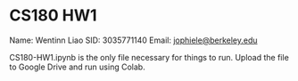 # CS180 HW1

Name: Wentinn Liao
SID: 3035771140
Email: jophiele@berkeley.edu

CS180-HW1.ipynb is the only file necessary for things to run. Upload the file to Google Drive and run using Colab.
